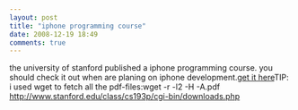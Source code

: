 ```yaml
---
layout: post
title: "iphone programming course"
date: 2008-12-19 18:49
comments: true
---
```

the university of stanford published a iphone programming course. you should check it out when are planing on iphone development.[get it here](http://www.stanford.edu/class/cs193p/cgi-bin/index.php)TIP: i used wget to fetch all the pdf-files:wget -r -l2 -H -A.pdf http://www.stanford.edu/class/cs193p/cgi-bin/downloads.php 